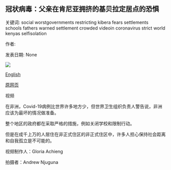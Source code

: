 ## 冠状病毒：父亲在肯尼亚拥挤的基贝拉定居点的恐惧

关键词: social worstgovernments restricting kibera fears settlements schools fathers warned settlement crowded videoin coronavirus strict world kenyas selfisolation

作者: 

发表日期: None

![](https://ichef.bbci.co.uk/news/1024/branded_news/A800/production/_111380034_mediaitem111380033.jpg)

[English](Coronavirus%3A%20A%20father%27s%20fears%20in%20Kenya%27s%20crowded%20Kibera%20settlement.md)

[原网页](https://www.bbc.com/news/world-africa-51988073)

视频

在非洲，Covid-19病例比世界许多地方少，但世界卫生组织负责人警告说，非洲应该为最坏的情况做准备。

整个地区的政府都在采取严格的措施，例如关闭学校和限制行动。

但是在成千上万的人居住在非正式住区的非正式住区中，许多人担心保持社会距离和自我孤立是不可能的。

视频制作人：Gloria Achieng

拍摄者：Andrew Njuguna